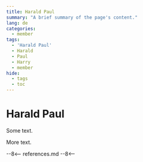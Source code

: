 ```yaml
---
title: Harald Paul
summary: "A brief summary of the page's content."
lang: de
categories:
  - member
tags:
  - 'Harald Paul'
  - Harald
  - Paul
  - Harry
  - member
hide:
  - tags
  - toc
---
```


# Harald Paul

Some text.

<!-- more -->

More text.

--8<--
references.md
--8<--
